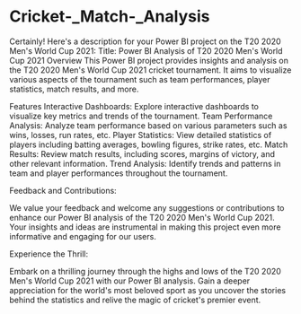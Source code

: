# Cricket-_Match-_Analysis
 Certainly! Here's a description for your Power BI project on the T20 2020 Men's World Cup 2021:  Title: Power BI Analysis of T20 2020 Men's World Cup 2021
 Overview
This Power BI project provides insights and analysis on the T20 2020 Men's World Cup 2021 cricket tournament. It aims to visualize various aspects of the tournament such as team performances, player statistics, match results, and more.

Features
Interactive Dashboards: Explore interactive dashboards to visualize key metrics and trends of the tournament.
Team Performance Analysis: Analyze team performance based on various parameters such as wins, losses, run rates, etc.
Player Statistics: View detailed statistics of players including batting averages, bowling figures, strike rates, etc.
Match Results: Review match results, including scores, margins of victory, and other relevant information.
Trend Analysis: Identify trends and patterns in team and player performances throughout the tournament.

Feedback and Contributions:

We value your feedback and welcome any suggestions or contributions to enhance our Power BI analysis of the T20 2020 Men's World Cup 2021. Your insights and ideas are instrumental in making this project even more informative and engaging for our users.

Experience the Thrill:

Embark on a thrilling journey through the highs and lows of the T20 2020 Men's World Cup 2021 with our Power BI analysis. Gain a deeper appreciation for the world's most beloved sport as you uncover the stories behind the statistics and relive the magic of cricket's premier event.
